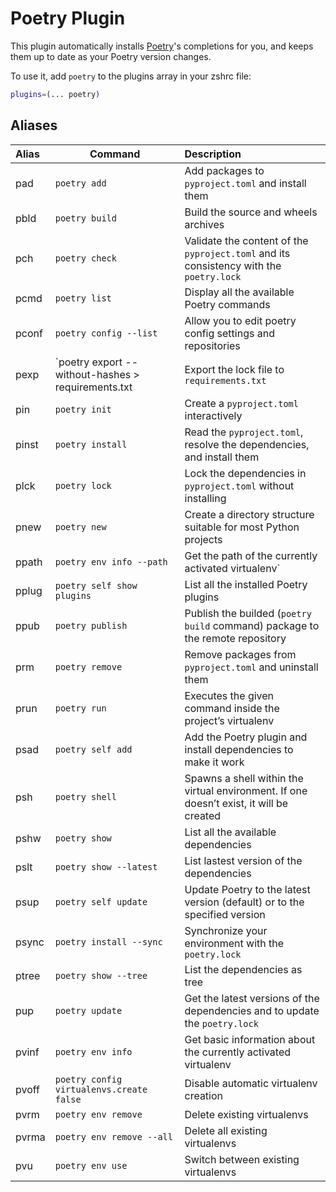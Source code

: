 # Poetry Plugin

This plugin automatically installs [Poetry](https://python-poetry.org/)'s completions for you, and keeps them up to date as your Poetry version changes.

To use it, add `poetry` to the plugins array in your zshrc file:

```zsh
plugins=(... poetry)
```

## Aliases

| Alias | Command                                            | Description
|:----- |--------------------------------------------------- |:--------------------------------------------------------------------------------------- |
| pad   | `poetry add`                                       | Add packages to `pyproject.toml` and install them                                       |
| pbld  | `poetry build`                                     | Build the source and wheels archives                                                    |
| pch   | `poetry check`                                     | Validate the content of the `pyproject.toml` and its consistency with the `poetry.lock` |
| pcmd  | `poetry list`                                      | Display all the available Poetry commands                                               |
| pconf | `poetry config --list`                             | Allow you to edit poetry config settings and repositories                               |
| pexp  | `poetry export --without-hashes > requirements.txt | Export the lock file to `requirements.txt`                                              |
| pin   | `poetry init`                                      | Create a `pyproject.toml` interactively                                                 |
| pinst | `poetry install`                                   | Read the `pyproject.toml`, resolve the dependencies, and install them                   |
| plck  | `poetry lock`                                      | Lock the dependencies in `pyproject.toml` without installing                            |
| pnew  | `poetry new`                                       | Create a directory structure suitable for most Python projects                          |
| ppath | `poetry env info --path`                           | Get the path of the currently activated virtualenv`                                     |
| pplug | `poetry self show plugins`                         | List all the installed Poetry plugins                                                   |
| ppub  | `poetry publish`                                   | Publish the builded (`poetry build` command) package to the remote repository           |
| prm   | `poetry remove`                                    | Remove packages from `pyproject.toml` and uninstall them                                |
| prun  | `poetry run`                                       | Executes the given command inside the project’s virtualenv                              |
| psad  | `poetry self add`                                  | Add the Poetry plugin and install dependencies to make it work                          |
| psh   | `poetry shell`                                     | Spawns a shell within the virtual environment. If one doesn’t exist, it will be created |
| pshw  | `poetry show`                                      | List all the available dependencies                                                     |
| pslt  | `poetry show --latest`                             | List lastest version of the dependencies                                                |
| psup  | `poetry self update`                               | Update Poetry to the latest version (default) or to the specified version               |
| psync | `poetry install --sync`                            | Synchronize your environment with the `poetry.lock`                                     |
| ptree | `poetry show --tree`                               | List the dependencies as tree                                                           |
| pup   | `poetry update`                                    | Get the latest versions of the dependencies and to update the `poetry.lock`             |
| pvinf | `poetry env info`                                  | Get basic information about the currently activated virtualenv                          |
| pvoff | `poetry config virtualenvs.create false`           | Disable automatic virtualenv creation                                                   |
| pvrm  | `poetry env remove`                                | Delete existing virtualenvs                                                             |
| pvrma | `poetry env remove --all`                          | Delete all existing virtualenvs                                                         |
| pvu   | `poetry env use`                                   | Switch between existing virtualenvs                                                     |
